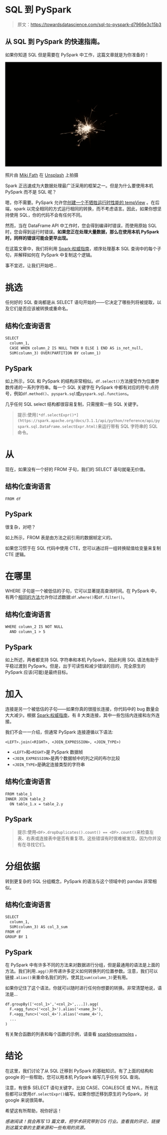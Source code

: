 # SQL 到 PySpark

> 原文：<https://towardsdatascience.com/sql-to-pyspark-d7966e3c15b3>

## 从 SQL 到 PySpark 的快速指南。

如果你知道 SQL 但是需要在 PySpark 中工作，这篇文章就是为你准备的！

![](img/7e3c41a95fb61fe1664494479eec3381.png)

照片由 [Miki Fath](https://unsplash.com/@m_fath?utm_source=medium&utm_medium=referral) 在 [Unsplash](https://unsplash.com?utm_source=medium&utm_medium=referral) 上拍摄

Spark 正迅速成为大数据处理最广泛采用的框架之一。但是为什么要使用本机 PySpark 而不是 SQL 呢？

嗯，你不需要。PySpark 允许您[创建一个不牺牲运行时性能的 tempView](https://spark.apache.org/docs/latest/api/python/reference/api/pyspark.sql.DataFrame.createOrReplaceTempView.html) 。在后端，spark 以完全相同的方式运行相同的转换，而不考虑语言。因此，如果你想坚持使用 SQL，你的代码不会有任何不同。

然而，当在 DataFrame API 中工作时，您会得到编译时错误，而使用原始 SQL 时，您会得到运行时错误。**如果您正在处理大量数据，那么在使用本机 PySpark 时，同样的错误可能会更早出现。**

在这篇文章中，我们将利用 [Spark:权威指南](https://www.amazon.com/Spark-Definitive-Guide-Processing-Simple/dp/1491912219)，顺序处理基本 SQL 查询中的每个子句，并解释如何在 PySpark 中复制这个逻辑。

事不宜迟，让我们开始吧…

# 挑选

任何好的 SQL 查询都是从 SELECT 语句开始的——它决定了哪些列将被提取，以及它们是否应该被转换或重命名。

## 结构化查询语言

```
SELECT 
  column_1,
  CASE WHEN column_2 IS NULL THEN 0 ELSE 1 END AS is_not_null,
  SUM(column_3) OVER(PARTITION BY column_1)
```

## PySpark

如上所示，SQL 和 PySpark 的结构非常相似。`df.select()`方法接受作为位置参数传递的一系列字符串。每一个 SQL 关键字在 PySpark 中都有对应的符号:点符号，例如`df.method()`、`pyspark.sql`或`pyspark.sql.functions`。

几乎任何 SQL select 结构都很容易复制，只需搜索一些 SQL 关键字。

> 提示:使用`[*df.selectExpr()*](https://spark.apache.org/docs/3.1.1/api/python/reference/api/pyspark.sql.DataFrame.selectExpr.html)`来运行带有 SQL 字符串的 SQL 命令。

# 从

现在，如果没有一个好的 FROM 子句，我们的 SELECT 语句就毫无价值。

## 结构化查询语言

```
FROM df
```

## PySpark

很复杂，对吧？

如上所示，FROM 表是由方法之前引用的数据帧定义的。

如果您习惯于在 SQL 代码中使用 CTE，您可以通过将一组转换赋值给变量来复制 CTE 逻辑。

# 在哪里

WHERE 子句是一个被低估的子句，它可以显著提高查询时间。在 PySpark 中，有两个[相同的方法](https://stackoverflow.com/questions/38867472/spark-select-where-or-filtering)允许你过滤数据:`df.where()`和`df.filter()`。

## 结构化查询语言

```
WHERE column_2 IS NOT NULL 
  AND column_1 > 5
```

## PySpark

如上所述，两者都支持 SQL 字符串和本机 PySpark，因此利用 SQL 语法有助于平稳过渡到 PySpark。但是，出于可读性和减少错误的目的，完全原生的 PySpark 应该(可能)是最终目标。

# 加入

连接是另一个被低估的子句——如果你真的很擅长连接，你代码中的 bug 数量会大大减少。根据 [Spark:权威指南](https://www.amazon.com/Spark-Definitive-Guide-Processing-Simple/dp/1491912219)，有 8 大类连接，其中一些包括内连接和左外连接。

我们不会一一介绍，但通常 PySpark 连接遵循以下语法:

```
<LEFT>.join(<RIGHT>, <JOIN_EXPRESSION>, <JOIN_TYPE>)
```

*   `<LEFT>`和`<RIGHT>`是 PySpark 数据帧
*   `<JOIN_EXPRESSION>`是两个数据帧中的列之间的布尔比较
*   `<JOIN_TYPE>`是确定连接类型的字符串

## 结构化查询语言

```
FROM table_1
INNER JOIN table_2
  ON table_1.x = table_2.y
```

## PySpark

> 提示:使用`<DF>.dropDuplicates().count() == <DF>.count()`来检查左表、右表或连接表中是否有重复项。这些错误有时很难被发现，因为你并没有在寻找它们。

# 分组依据

转到更复杂的 SQL 分组概念，PySpark 的语法与这个领域中的 pandas 非常相似。

## 结构化查询语言

```
SELECT
  column_1,
  SUM(column_3) AS col_3_sum
FROM df
GROUP BY 1
```

## PySpark

在 PySpark 中有许多不同的方法来对数据进行分组，但是最通用的语法是上面的方法。我们利用`.agg()`并传递许多定义如何转换列的位置参数。注意，我们可以链接`.alias()`来重命名我们的列，使其比`sum(column_3)`更有用。

如果你记住了这个语法，你就可以随时进行任何你想要的转换。非常清楚地说，语法是…

```
df.groupBy(['<col_1>','<col_2>',...]).agg(
  F.<agg_func>('<col_3>').alias('<name_3>'),
  F.<agg_func>('<col_4>').alias('<name_4>'),
  ...
)
```

有关聚合函数的列表和每个函数的示例，请查看 [sparkbyexamples](https://sparkbyexamples.com/pyspark/pyspark-aggregate-functions/) 。

# 结论

在这里，我们讨论了从 SQL 迁移到 PySpark 的基础知识。有了上面的结构和 google 的一些帮助，您可以用本机 PySpark 编写几乎任何 SQL 查询。

注意，有很多 SELECT 语句关键字，比如 CASE、COALESCE 或 NVL，所有这些都可以使用`df.selectExpr()`编写。如果你想迁移到原生的 PySpark，对 google 来说很简单。

希望这有所帮助，祝你好运！

*感谢阅读！我会再写 13 篇文章，把学术研究带到 DS 行业。查看我的评论，链接到这篇文章的主要来源和一些有用的资源。*